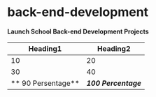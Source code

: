 # back-end-development

**Launch School Back-end Development Projects**

| Heading1 | Heading2
|----------|----------
|    10    |  20    
|    30    |   40
| ** 90 Persentage**  | **_100 Percentage_**
